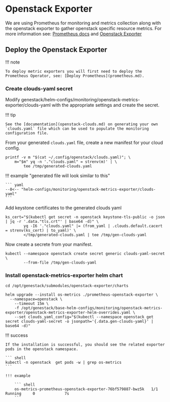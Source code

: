 # Openstack Exporter

We are using Prometheus for monitoring and metrics collection along with the openstack exporter to gather openstack specific resource metrics.
For more information see: [Prometheus docs](https://prometheus.io) and [Openstack Exporter](https://github.com/openstack-exporter/openstack-exporter)

## Deploy the Openstack Exporter

!!! note

    To deploy metric exporters you will first need to deploy the Prometheus Operator, see: [Deploy Prometheus](prometheus.md).

### Create clouds-yaml secret

Modify genestack/helm-configs/monitoring/openstack-metrics-exporter/clouds-yaml with the appropriate settings and create the secret.

!!! tip

    See the [documentation](openstack-clouds.md) on generating your own `clouds.yaml` file which can be used to populate the monitoring configuration file.

From your generated `clouds.yaml` file, create a new manifest for your cloud config.

``` shell
printf -v m "$(cat ~/.config/openstack/clouds.yaml)"; \
    m="$m" yq -n '."clouds.yaml" = strenv(m)' | \
        tee /tmp/generated-clouds.yaml
```

!!! example "generated file will look similar to this"

    ``` yaml
    --8<-- "helm-configs/monitoring/openstack-metrics-exporter/clouds-yaml"
    ```

Add keystone certificates to the generated clouds yaml

``` shell
ks_cert="$(kubectl get secret -n openstack keystone-tls-public -o json | jq -r '.data."tls.crt"' | base64 -d)" \
        yq -I6 '."clouds.yaml" |= (from_yaml | .clouds.default.cacert = strenv(ks_cert) | to_yaml)' \
        </tmp/generated-clouds.yaml | tee /tmp/gen-clouds-yaml
```

Now create a secrete from your manifest.

``` shell
kubectl --namespace openstack create secret generic clouds-yaml-secret \
        --from-file /tmp/gen-clouds-yaml
```

### Install openstack-metrics-exporter helm chart

``` shell
cd /opt/genestack/submodules/openstack-exporter/charts

helm upgrade --install os-metrics ./prometheus-openstack-exporter \
  --namespace=openstack \
    --timeout 15m \
    -f /opt/genestack/base-helm-configs/monitoring/openstack-metrics-exporter/openstack-metrics-exporter-helm-overrides.yaml \
    --set clouds_yaml_config="$(kubectl --namespace openstack get secret clouds-yaml-secret -o jsonpath='{.data.gen-clouds-yaml}' | base64 -d)"
```

!!! success

    If the installation is successful, you should see the related exporter pods in the openstack namespace.

    ``` shell
    kubectl -n openstack  get pods -w | grep os-metrics
    ```

    !!! example

        ``` shell
        os-metrics-prometheus-openstack-exporter-76bf579887-bwz5k   1/1     Running     0             7s
        ```
